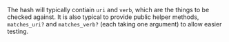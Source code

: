 The hash will typically contiain `uri` and `verb`, which are the things to be checked against. It is also typical to provide public helper methods, `matches_uri?` and `matches_verb?` (each taking one argument) to allow easier testing.